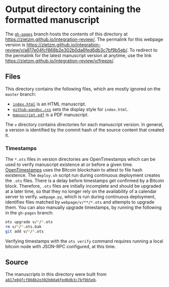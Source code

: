 # Output directory containing the formatted manuscript

The [`gh-pages`](https://github.com/zietzm/integration-review/tree/gh-pages) branch hosts the contents of this directory at https://zietzm.github.io/integration-review/.
The permalink for this webpage version is https://zietzm.github.io/integration-review/v/a817e04fcf868b2e302b0da6fed6db3c7bf9b5eb/.
To redirect to the permalink for the latest manuscript version at anytime, use the link https://zietzm.github.io/integration-review/v/freeze/.

## Files

This directory contains the following files, which are mostly ignored on the `master` branch:

+ [`index.html`](index.html) is an HTML manuscript.
+ [`github-pandoc.css`](github-pandoc.css) sets the display style for `index.html`.
+ [`manuscript.pdf`](manuscript.pdf) is a PDF manuscript.

The `v` directory contains directories for each manuscript version.
In general, a version is identified by the commit hash of the source content that created it.

### Timestamps

The `*.ots` files in version directories are OpenTimestamps which can be used to verify manuscript existence at or before a given time.
[OpenTimestamps](https://opentimestamps.org/) uses the Bitcoin blockchain to attest to file hash existence.
The `deploy.sh` script run during continuous deployment creates the `.ots` files.
There is a delay before timestamps get confirmed by a Bitcoin block.
Therefore, `.ots` files are initially incomplete and should be upgraded at a later time, so that they no longer rely on the availability of a calendar server to verify.
`webpage.py`, which is run during continuous deployment, identifies files matched by `webpage/v/**/*.ots` and attempts to upgrade them.
You can also manually upgrade timestamps, by running the following in the `gh-pages` branch:

```sh
ots upgrade v/*/*.ots
rm v/*/*.ots.bak
git add v/*/*.ots
```

Verifying timestamps with the `ots verify` command requires running a local bitcoin node with JSON-RPC configured, at this time.

## Source

The manuscripts in this directory were built from
[`a817e04fcf868b2e302b0da6fed6db3c7bf9b5eb`](https://github.com/zietzm/integration-review/commit/a817e04fcf868b2e302b0da6fed6db3c7bf9b5eb).
